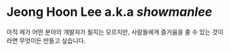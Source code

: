 # Jeong Hoon Lee a.k.a *showmanlee*

아직 제가 어떤 분야의 개발자가 될지는 모르지만, 사람들에게 즐거움을 줄 수 있는 것이라면 무엇이든 만들고 싶습니다.
